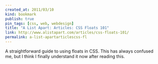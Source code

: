 ```yaml
---
created_at: 2011/03/10
kind: bookmark
publish: true
pin_tags: [css, web, webdesign]
title: "A List Apart: Articles: CSS Floats 101"
link: http://www.alistapart.com/articles/css-floats-101/
permalink: a-list-apartarticlescss-fl
---
```


A straightforward guide to using floats in CSS. This has always confused me, but I think I finally understand it now after reading this.
